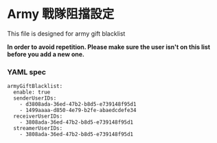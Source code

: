 # Army 戰隊阻擋設定
This file is designed for army gift blacklist

**In order to avoid repetition. Please make sure the user isn't on this list before you add a new one.**

### YAML spec

```
armyGiftBlacklist:
  enable: true
  senderUserIDs:
    - d3808ada-36ed-47b2-b8d5-e739148f95d1
    - 1499aaaa-d850-4e79-b2fe-abaedcdefe34
  receiverUserIDs:
    - 3808ada-36ed-47b2-b8d5-e739148f95d1
  streamerUserIDs:
    - 3808ada-36ed-47b2-b8d5-e739148f95d1
```
